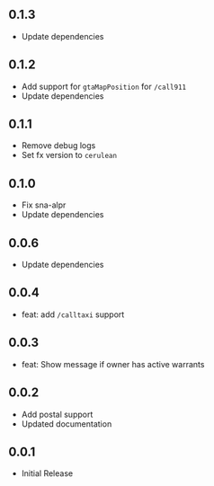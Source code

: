 ## 0.1.3

- Update dependencies

## 0.1.2

- Add support for `gtaMapPosition` for `/call911`
- Update dependencies

## 0.1.1

- Remove debug logs
- Set fx version to `cerulean`

## 0.1.0

- Fix sna-alpr
- Update dependencies

## 0.0.6

- Update dependencies

## 0.0.4

- feat: add `/calltaxi` support

## 0.0.3

- feat: Show message if owner has active warrants

## 0.0.2

- Add postal support
- Updated documentation

## 0.0.1

- Initial Release
